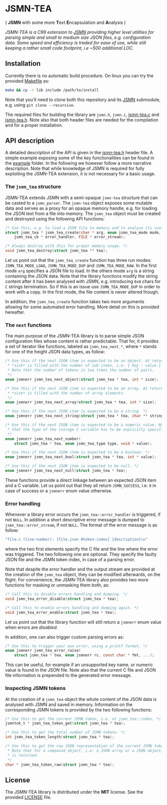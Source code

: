 # JSMN-TEA
( **JSMN** with some more **T**ext **E**ncapsulation and **A**nalysis )

_JSMN-TEA is a C99 extension to [JSMN][JSMN] providing higher level utilities
for parsing simple and small to medium size JSON files, e.g. configuration data.
Some speed and efficiency is traded for ease of use, while still keeping a
rather small code footprint, i.e ~500 additional LOC._

## Installation

Currently there is no automatic build procedure. On linux you can try the
provided [Makefile](Makefile) as:
```bash
make && cp -r lib include /path/to/install
```
Note that you'll need to clone both this repository and its [JSMN][JSMN]
submodule, e.g. using `git clone --recursive`.

The required files for building the library are `jsmn.h`, `jsmn.c`,
[jsmn-tea.c](src/jsmn-tea.c) and [jsmn-tea.h](include/jsmn-tea.h). Note also
that both header files are needed for the compilation and for a proper
installation.

## API description

A detailed description of the API is given in the
[jsmn-tea.h](include/jsmn-tea.h) header file. A simple example exposing some
of the key functionalities can be found in the [example](example) folder. In the
following we however follow a more narrative description. Note that while
knowledge of JSMN is required for fully exploiting the JSMN-TEA extension, it
is not necessary for a basic usage.

### The `jsmn_tea` structure

JSMN-TEA extends JSMN with a semi-opaque `jsmn-tea` structure that can be
casted to a `jsmn_parser`. The `jsmn-tea` object exposes some mutable
data and serves as a proxy for an opaque memory handle, e.g. for loading
the JSON text from a file into memory. The `jsmn_tea` object must be created and
destroyed using the following API functions:
```c
/* Use this, e.g. to load a JSON file to memory and to analyse its content. */
struct jsmn_tea * jsmn_tea_create(char * arg, enum jsmn_tea_mode mode,
    jsmn_tea_cb * error_handler, FILE * error_stream);

/* Always destroy with this for proper memory usage. */
void jsmn_tea_destroy(struct jsmn_tea ** tea);
```

Let us point out that the `jsmn_tea_create` function has three run modes:
`JSMN_TEA_MODE_LOAD`, `JSMN_TEA_MODE_DUP` and `JSMN_TEA_MODE_RAW`. In the
first mode `arg` specifies a JSON file to load. In the others mode `arg` is
a string containing the JSON data. Note that the library functions modify
the string content after it has been analysed with JSMN, e.g. introducing
`0x0` chars for `C` strings termination. So if this is an issue
use `JSMN_TEA_MODE_DUP` in order to work with a copy. In the first mode,
the file content is never altered though.

In addition, the `jsmn_tea_create` function takes two more arguments allowing
for some automated error handling. More detail on this is provided
hereafter.

### The `next` functions

The main purpose of the JSMN-TEA library is to parse simple JSON configuration
files whose content is rather predictable. That for, it provides a set of
iterator like functions, labeled as `jsmn_tea_next_*`, where `*` stands for one
of the height JSON data types, as follow:

```c
/* Use this if the next JSON item is expected to be an object. At return
 * *size* is filled with the number of sub items, i.e. { key : value } pairs.
 * Note that the number of tokens is two times the number of pairs.
 */
enum jsmnerr jsmn_tea_next_object(struct jsmn_tea * tea, int * size);

/* Use this if the next JSON item is expected to be an array. At return
 * *size* is filled with the number of array elements.
 */
enum jsmnerr jsmn_tea_next_array(struct jsmn_tea * tea, int * size);

/* Use this if the next JSON item is expected to be a string. */
enum jsmnerr jsmn_tea_next_string(struct jsmn_tea * tea, char ** string);

/* Use this if the next JSON item is expected to be a numeric value. Note
 * that the type of the storage C variable has to be explicitly specified.
 */
enum jsmnerr jsmn_tea_next_number(
    struct jsmn_tea * tea, enum jsmn_tea_type type, void * value);

/* Use this if the next JSON item is expected to be a boolean. */
enum jsmnerr jsmn_tea_next_bool(struct jsmn_tea * tea, int * value);

/* Use this if the next JSON item is expected to be null. */
enum jsmnerr jsmn_tea_next_null(struct jsmn_tea * tea);
```

These functions provide a direct linkage between an expected JSON item and a C
variable. Let us point out that they all return `JSMN_SUCCESS`, i.e. `0` in case
of success or a `jsmnerr` enum value otherwise.

### Error handling

Whenever a library error occurs the `jsmn_tea::error_handler` is triggered, if
not `NULL`. In addition a short descriptive error message is dumped to
`jsmn_tea::error_stream`, if not `NULL`. The format of the error message is as
follow:
```c
"file.c (line-number): [file.json #token-index] {description}\n"
```
where the two first elements specify the C file and the line where the error
was triggered. The two following one are optional. They specify the faulty JSON
file and the JSMN token index, in case of a parsing error.

Note that despite the error handler and the output stream are provided at
the creation of the `jsmn_tea` object, they can be modified afterwards, on
the flight. For convenience, the JSMN-TEA library also provides two more
functions for masking or unmasking them both, as:
```c
/* Call this to disable errors handling and dumping. */
void jsmn_tea_error_disable(struct jsmn_tea * tea);

/* Call this to enable errors handling and dumping again. */
void jsmn_tea_error_enable(struct jsmn_tea * tea);
```
Let us point out that the library function will still return a `jsmnerr` enum
value when errors are *disabled*.

In addition, one can also trigger custom parsing errors as:
```c
/* Use this to trigger your own error, using a printf format. */
enum jsmnerr jsmn_tea_error_raise(
    struct jsmn_tea * tea, enum jsmnerr rc, const char * fmt, ...);
```
This can be useful, for example if an unsupported key name, or numeric value
is found in the JSON file. Note also that the current C file and JSON file
information is prepended to the generated error message.

### Inspecting JSMN tokens

At the creation of a `jsmn_tea` object the whole content of the JSON data is
analysed with JSMN and saved in memory. Information on the corresponding JSMN
tokens is provided by the two following functions:
```c
/* Use this to get the current JSMN token, i.e. at jsmn_tea::index. */
jsmntok_t * jsmn_tea_token_get(struct jsmn_tea * tea);

/* Use this to get the total number of JSMN tokens. */
int jsmn_tea_token_length(struct jsmn_tea * tea);

/* Use this to get the raw JSON representation of the current JSMN token.
 * Note that for a compound object, i.e. a JSON array or a JSON object, `ǸULL`
 * is returned.
 */
char * jsmn_tea_token_raw(struct jsmn_tea * tea);
```

## License
The JSMN-TEA library is distributed under the **MIT** license. See the provided
[LICENSE](LICENSE) file.

[JSMN]: https://github.com/zserge/jsmn
